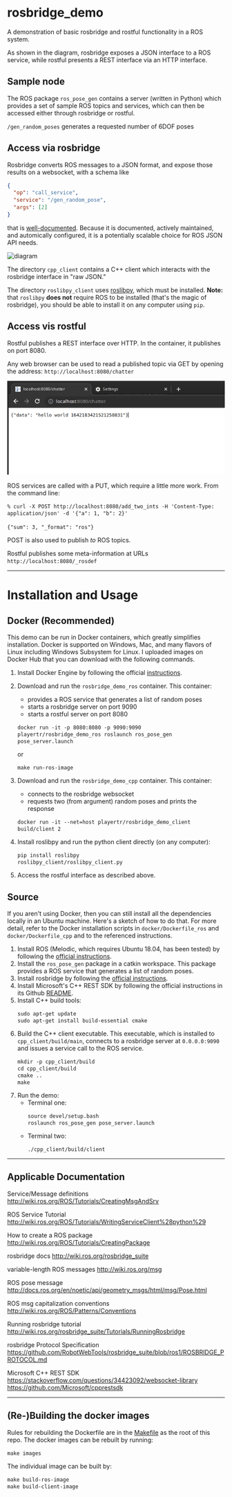 # rosbridge_demo
A demonstration of basic rosbridge and rostful functionality in a ROS system.

As shown in the diagram, rosbridge exposes a JSON interface to a ROS service,
while rostful presents a REST interface via an HTTP interface.

## Sample node

The ROS package `ros_pose_gen` contains a server (written in Python) which
provides a set of sample ROS topics and services, which can then be accessed
either through rosbridge or rostful.

 `/gen_random_poses` generates a requested number of 6DOF poses

## Access via rosbridge

Rosbridge converts ROS messages to a JSON format, and expose those results
on a websocket, with a schema like

```JSON
{ 
  "op": "call_service", 
  "service": "/gen_random_pose", 
  "args": [2]
}
```

that is [well-documented](https://github.com/RobotWebTools/rosbridge_suite/blob/ros1/ROSBRIDGE_PROTOCOL.md). Because it is documented, actively maintained, and automically configured, it is a potentially scalable choice for ROS JSON API needs. 

![diagram](figures/diagram.png)


The directory `cpp_client` contains a C++ client which interacts with the
rosbridge interface in "raw JSON."

The directory `roslibpy_client` uses [roslibpy](https://roslibpy.readthedocs.io/en/latest/index.html), which must be installed.  **Note:** that `roslibpy` **does not** require ROS to be installed (that's the magic of rosbridge), you should be able to install it on any computer
using `pip`.


## Access vis rostful

Rostful publishes a REST interface over HTTP.  In the container, it publishes on port 8080.

Any web browser can be used to read a published topic via GET by opening the address: `http://localhost:8080/chatter`

![Rostful example](figures/rostful_example.jpg)

ROS services are called with a PUT, which require a little more work.  From the command line:

```
% curl -X POST http://localhost:8080/add_two_ints -H 'Content-Type: application/json' -d '{"a": 1, "b": 2}'

{"sum": 3, "_format": "ros"}
```

POST is also used to publish *to* ROS topics.

Rostful publishes some meta-information at URLs `http://localhost:8080/_rosdef`


---
# Installation and Usage

## Docker (Recommended)

This demo can be run in Docker containers, which greatly simplifies installation. Docker is supported on Windows, Mac, and many flavors of Linux including Windows Subsystem for Linux. I uploaded images on Docker Hub that you can download with the following commands.
1. Install Docker Engine by following the official [instructions](https://docs.docker.com/engine/install/).
2. Download and run the `rosbridge_demo_ros` container. This container:
    * provides a ROS service that generates a list of random poses
    * starts a rosbridge server on port 9090
    * starts a rostful server on port 8080

    ```
    docker run -it -p 8080:8080 -p 9090:9090 playertr/rosbridge_demo_ros roslaunch ros_pose_gen pose_server.launch
    ```

    or

    ```
    make run-ros-image
    ```

1. Download and run the `rosbridge_demo_cpp` container. This container:
    * connects to the rosbridge websocket
    * requests two (from argument) random poses and prints the response
    ```
    docker run -it --net=host playertr/rosbridge_demo_client build/client 2
    ```

1. Install roslibpy and run the python client directly (on any computer):

    ```
    pip install roslibpy
    roslibpy_client/roslibpy_client.py
    ```

1. Access the rostful interface as described above.

## Source
If you aren't using Docker, then you can still install all the dependencies locally in an Ubuntu machine. Here's a sketch of how to do that. For more detail, refer to the Docker installation scripts in `docker/Dockerfile_ros` and `docker/Dockerfile_cpp` and to the referenced instructions.
1. Install ROS (Melodic, which requires Ubuntu 18.04, has been tested) by following the [official instructions](http://wiki.ros.org/melodic/Installation/Ubuntu).
2. Install the `ros_pose_gen` package in a catkin workspace. This package provides a ROS service that generates a list of random poses.
3. Install rosbridge by following the [official instructions](http://wiki.ros.org/rosbridge_suite).
4. Install Microsoft's C++ REST SDK by following the official instructions in its Github [README](https://github.com/microsoft/cpprestsdk).
4. Install C++ build tools:
    ```
    sudo apt-get update
    sudo apt-get install build-essential cmake
    ```
5. Build the C++ client executable. This executable, which is installed to `cpp_client/build/main`, connects to a rosbridge server at `0.0.0.0:9090` and issues a service call to the ROS service.
    ```
    mkdir -p cpp_client/build
    cd cpp_client/build
    cmake ..
    make
    ```
6. Run the demo:
    * Terminal one:
        ```
        source devel/setup.bash
        roslaunch ros_pose_gen pose_server.launch
        ```
    * Terminal two:
        ```
        ./cpp_client/build/client
        ```

---
## Applicable Documentation

Service/Message definitions http://wiki.ros.org/ROS/Tutorials/CreatingMsgAndSrv 

ROS Service Tutorial http://wiki.ros.org/ROS/Tutorials/WritingServiceClient%28python%29

How to create a ROS package http://wiki.ros.org/ROS/Tutorials/CreatingPackage

rosbridge docs http://wiki.ros.org/rosbridge_suite

variable-length ROS messages http://wiki.ros.org/msg

ROS pose message http://docs.ros.org/en/noetic/api/geometry_msgs/html/msg/Pose.html

ROS msg capitalization conventions http://wiki.ros.org/ROS/Patterns/Conventions

Running rosbridge tutorial http://wiki.ros.org/rosbridge_suite/Tutorials/RunningRosbridge

rosbridge Protocol Specification https://github.com/RobotWebTools/rosbridge_suite/blob/ros1/ROSBRIDGE_PROTOCOL.md

Microsoft C++ REST SDK https://stackoverflow.com/questions/34423092/websocket-library
https://github.com/Microsoft/cpprestsdk


---
## (Re-)Building the docker images

Rules for rebuilding the Dockerfile are in the [Makefile](Makefile) as the root
of this repo.   The docker images can be rebuilt by running:

```
make images
```

The individual image can be built by:

```
make build-ros-image
make build-client-image
```
